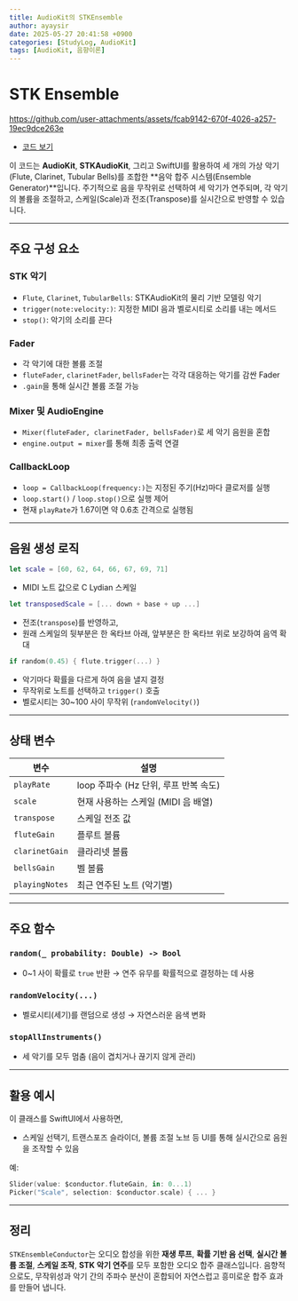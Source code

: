 ```yaml
---
title: AudioKit의 STKEnsemble
author: ayaysir
date: 2025-05-27 20:41:58 +0900
categories: [StudyLog, AudioKit]
tags: [AudioKit, 음향이론]
---
```


# STK Ensemble

<!-- 예제 앱 영상 -->
https://github.com/user-attachments/assets/fcab9142-670f-4026-a257-19ec9dce263e

- [코드 보기](https://github.com/ayaysir/Swift-Playgrounds/blob/main/AudioKit%20Cookbook%20Copy/AudioKit%20Cookbook%20Copy/Recipe/PhysicalModels/STKEnsemble.swift)

이 코드는 **AudioKit**, **STKAudioKit**, 그리고 SwiftUI를 활용하여 세 개의 가상 악기(Flute, Clarinet, Tubular Bells)를 조합한 \*\*음악 합주 시스템(Ensemble Generator)\*\*입니다. 주기적으로 음을 무작위로 선택하여 세 악기가 연주되며, 각 악기의 볼륨을 조절하고, 스케일(Scale)과 전조(Transpose)를 실시간으로 반영할 수 있습니다.

---

## 주요 구성 요소

### STK 악기

* `Flute`, `Clarinet`, `TubularBells`: STKAudioKit의 물리 기반 모델링 악기
* `trigger(note:velocity:)`: 지정한 MIDI 음과 벨로시티로 소리를 내는 메서드
* `stop()`: 악기의 소리를 끈다

### Fader

* 각 악기에 대한 볼륨 조절
* `fluteFader`, `clarinetFader`, `bellsFader`는 각각 대응하는 악기를 감싼 Fader
* `.gain`을 통해 실시간 볼륨 조절 가능

### Mixer 및 AudioEngine

* `Mixer(fluteFader, clarinetFader, bellsFader)`로 세 악기 음원을 혼합
* `engine.output = mixer`를 통해 최종 출력 연결

### CallbackLoop

* `loop = CallbackLoop(frequency:)`는 지정된 주기(Hz)마다 클로저를 실행
* `loop.start()` / `loop.stop()`으로 실행 제어
* 현재 `playRate`가 1.67이면 약 0.6초 간격으로 실행됨

---

## 음원 생성 로직

```swift
let scale = [60, 62, 64, 66, 67, 69, 71]
```

* MIDI 노트 값으로 C Lydian 스케일

```swift
let transposedScale = [... down + base + up ...]
```

* 전조(`transpose`)를 반영하고,
* 원래 스케일의 뒷부분은 한 옥타브 아래, 앞부분은 한 옥타브 위로 보강하여 음역 확대

```swift
if random(0.45) { flute.trigger(...) }
```

* 악기마다 확률을 다르게 하여 음을 낼지 결정
* 무작위로 노트를 선택하고 `trigger()` 호출
* 벨로시티는 30\~100 사이 무작위 (`randomVelocity()`)

---

## 상태 변수

| 변수             | 설명                         |
| -------------- | -------------------------- |
| `playRate`     | loop 주파수 (Hz 단위, 루프 반복 속도) |
| `scale`        | 현재 사용하는 스케일 (MIDI 음 배열)    |
| `transpose`    | 스케일 전조 값                   |
| `fluteGain`    | 플루트 볼륨                     |
| `clarinetGain` | 클라리넷 볼륨                    |
| `bellsGain`    | 벨 볼륨                       |
| `playingNotes` | 최근 연주된 노트 (악기별)            |

---

## 주요 함수

### `random(_ probability: Double) -> Bool`

* 0\~1 사이 확률로 `true` 반환
  → 연주 유무를 확률적으로 결정하는 데 사용

### `randomVelocity(...)`

* 벨로시티(세기)를 랜덤으로 생성
  → 자연스러운 음색 변화

### `stopAllInstruments()`

* 세 악기를 모두 멈춤 (음이 겹치거나 끊기지 않게 관리)

---

## 활용 예시

이 클래스를 SwiftUI에서 사용하면,

* 스케일 선택기, 트랜스포즈 슬라이더, 볼륨 조절 노브 등 UI를 통해
  실시간으로 음원을 조작할 수 있음

예:

```swift
Slider(value: $conductor.fluteGain, in: 0...1)
Picker("Scale", selection: $conductor.scale) { ... }
```

---

## 정리

`STKEnsembleConductor`는 오디오 합성을 위한 **재생 루프**, **확률 기반 음 선택**, **실시간 볼륨 조절**, **스케일 조작**, **STK 악기 연주**를 모두 포함한 오디오 합주 클래스입니다.
음향적으로도, 무작위성과 악기 간의 주파수 분산이 혼합되어 자연스럽고 흥미로운 합주 효과를 만들어 냅니다.
